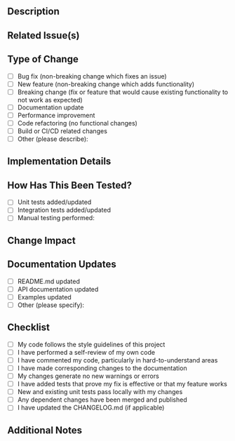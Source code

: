 ## Description
<!-- Provide a brief summary of the changes in this PR -->

## Related Issue(s)
<!-- Link to related issues using the GitHub issue linking syntax, e.g., "Fixes #123" or "Closes #456" -->

## Type of Change
<!-- Mark the applicable checkbox by putting an "x" in the brackets -->
- [ ] Bug fix (non-breaking change which fixes an issue)
- [ ] New feature (non-breaking change which adds functionality)
- [ ] Breaking change (fix or feature that would cause existing functionality to not work as expected)
- [ ] Documentation update
- [ ] Performance improvement
- [ ] Code refactoring (no functional changes)
- [ ] Build or CI/CD related changes
- [ ] Other (please describe):

## Implementation Details
<!-- Provide a more detailed description of the changes made and why they were made -->

## How Has This Been Tested?
<!-- Describe the tests you ran to verify your changes -->

- [ ] Unit tests added/updated
- [ ] Integration tests added/updated
- [ ] Manual testing performed:
  <!-- Describe the manual testing steps performed -->

## Change Impact
<!-- What areas of the application are affected by these changes? -->

## Documentation Updates
<!-- List any documentation files updated or created as part of this PR -->
- [ ] README.md updated
- [ ] API documentation updated
- [ ] Examples updated
- [ ] Other (please specify):

## Checklist
<!-- Ensure all applicable tasks have been completed before submitting PR -->
- [ ] My code follows the style guidelines of this project
- [ ] I have performed a self-review of my own code
- [ ] I have commented my code, particularly in hard-to-understand areas
- [ ] I have made corresponding changes to the documentation
- [ ] My changes generate no new warnings or errors
- [ ] I have added tests that prove my fix is effective or that my feature works
- [ ] New and existing unit tests pass locally with my changes
- [ ] Any dependent changes have been merged and published
- [ ] I have updated the CHANGELOG.md (if applicable)

## Additional Notes
<!-- Any other information that would be useful for reviewers -->

